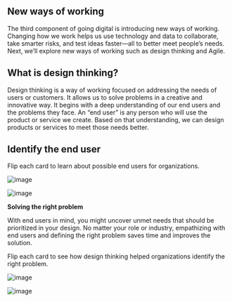 
## New ways of working
The third component of going digital is introducing new ways of working. Changing how we work helps us use technology and data to collaborate, take smarter risks, and test ideas faster—all to better meet people’s needs. Next, we’ll explore new ways of working such as design thinking and Agile.

## What is design thinking?
Design thinking is a way of working focused on addressing the needs of users or customers. It allows us to solve problems in a creative and innovative way. It begins with a deep understanding of our end users and the problems they face. An “end user” is any person who will use the product or service we create. Based on that understanding, we can design products or services to meet those needs better.

## Identify the end user
Flip each card to learn about possible end users for organizations.

![image](https://github.com/adeleke123/Mckinsey-Forward-Program/assets/51156057/8cb673b8-d151-4da5-8770-be56c657a91c)

![image](https://github.com/adeleke123/Mckinsey-Forward-Program/assets/51156057/a339b849-59bd-4f70-85ea-30dc90252747)


**Solving the right problem**

With end users in mind, you might uncover unmet needs that should be prioritized in your design. No matter your role or industry, empathizing with end users and defining the right problem saves time and improves the solution.

Flip each card to see how design thinking helped organizations identify the right problem.

![image](https://github.com/adeleke123/Mckinsey-Forward-Program/assets/51156057/4996a3a9-6422-425c-b28a-dc1ed65571cc)

![image](https://github.com/adeleke123/Mckinsey-Forward-Program/assets/51156057/4380c79b-8970-42d0-9455-6b7192cc19e8)

